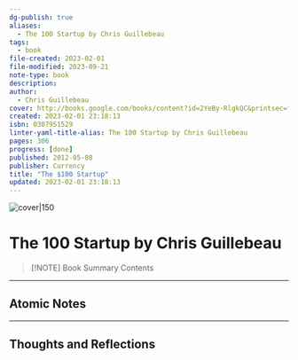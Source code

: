 ```yaml
---
dg-publish: true
aliases:
  - The 100 Startup by Chris Guillebeau
tags:
  - book
file-created: 2023-02-01
file-modified: 2023-09-21
note-type: book 
description: 
author:
  - Chris Guillebeau
cover: http://books.google.com/books/content?id=2YeBy-RlgkQC&printsec=frontcover&img=1&zoom=1&edge=curl&source=gbs_api
created: 2023-02-01 23:18:13
isbn: 0307951529 
linter-yaml-title-alias: The 100 Startup by Chris Guillebeau
pages: 306
progress: [done]
published: 2012-05-08
publisher: Currency
title: "The $100 Startup"
updated: 2023-02-01 23:18:13
---
```


![cover|150](http://books.google.com/books/content?id=2YeBy-RlgkQC&printsec=frontcover&img=1&zoom=1&edge=curl&source=gbs_api)

# The 100 Startup by Chris Guillebeau

> [!NOTE] Book Summary
> Contents

---

## Atomic Notes

---

## Thoughts and Reflections
